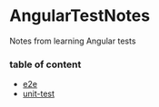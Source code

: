 # AngularTestNotes
Notes from learning Angular tests

### table of content
* [e2e](https://github.com/imskojs/AngularTestNotes/blob/master/e2e.md)
* [unit-test](https://github.com/imskojs/AngularTestNotes/blob/master/unit-test.md)
